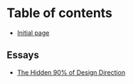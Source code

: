 # Table of contents

* [Initial page](README.md)

## Essays

* [The Hidden 90% of Design Direction](essays/the-hidden-90.md)


